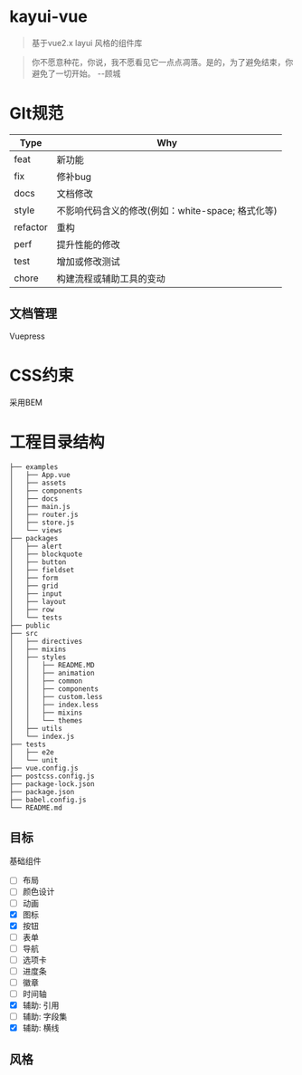 # kayui-vue

> 基于vue2.x layui 风格的组件库

> 你不愿意种花，你说，我不愿看见它一点点凋落。是的，为了避免结束，你避免了一切开始。 --顾城

# GIt规范
| Type  | Why|
| ---------- | -----------|
| feat   | 新功能   |
| fix    | 修补bug   |
| docs   | 文档修改    |
| style   | 不影响代码含义的修改(例如：white-space; 格式化等)   |
| refactor  | 重构   |
| perf   | 提升性能的修改    |
| test   | 增加或修改测试   |
| chore   | 构建流程或辅助工具的变动   |

## 文档管理
Vuepress

# CSS约束
采用BEM  

# 工程目录结构
```
├── examples
│   ├── App.vue
│   ├── assets
│   ├── components
│   ├── docs
│   ├── main.js
│   ├── router.js
│   ├── store.js
│   └── views
├── packages
│   ├── alert
│   ├── blockquote
│   ├── button
│   ├── fieldset
│   ├── form
│   ├── grid
│   ├── input
│   ├── layout
│   ├── row
│   └── tests
├── public
├── src
│   ├── directives
│   ├── mixins
│   ├── styles
│   │   ├── README.MD
│   │   ├── animation
│   │   ├── common
│   │   ├── components
│   │   ├── custom.less
│   │   ├── index.less
│   │   ├── mixins
│   │   └── themes
│   ├── utils
│   └── index.js
├── tests
│   ├── e2e
│   └── unit
├── vue.config.js
├── postcss.config.js
├── package-lock.json
├── package.json
├── babel.config.js
└── README.md
```

## 目标
基础组件
- [ ] 布局
- [ ] 颜色设计
- [ ] 动画
- [x] 图标
- [x] 按钮
- [ ] 表单
- [ ] 导航
- [ ] 选项卡
- [ ] 进度条
- [ ] 徽章
- [ ] 时间轴
- [x] 辅助: 引用
- [ ] 辅助: 字段集
- [x] 辅助: 横线
## 风格